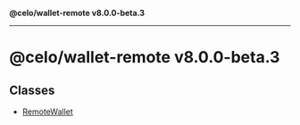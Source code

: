 **@celo/wallet-remote v8.0.0-beta.3**

***

# @celo/wallet-remote v8.0.0-beta.3

## Classes

- [RemoteWallet](classes/RemoteWallet.md)
